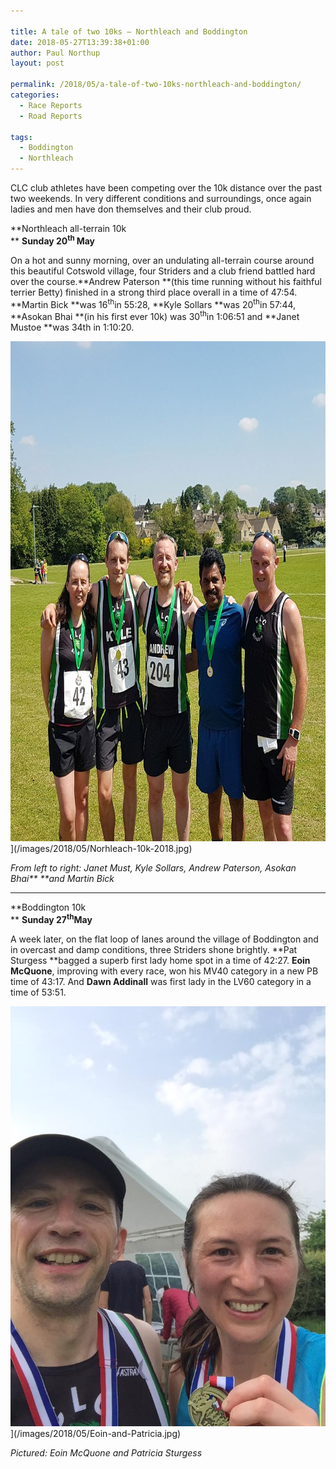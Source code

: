 ```yaml
---

title: A tale of two 10ks – Northleach and Boddington
date: 2018-05-27T13:39:38+01:00
author: Paul Northup
layout: post

permalink: /2018/05/a-tale-of-two-10ks-northleach-and-boddington/
categories:
  - Race Reports
  - Road Reports

tags:
  - Boddington
  - Northleach
---
```

CLC club athletes have been competing over the 10k distance over the past two weekends. In very different conditions and surroundings, once again ladies and men have don themselves and their club proud.

**Northleach all-terrain 10k  
** **Sunday 20<sup>th </sup>May**

On a hot and sunny morning, over an undulating all-terrain course around this beautiful Cotswold village, four Striders and a club friend battled hard over the course.**Andrew Paterson **(this time running without his faithful terrier Betty) finished in a strong third place overall in a time of 47:54. **Martin Bick **was 16<sup>th</sup>in 55:28, **Kyle Sollars **was 20<sup>th</sup>in 57:44, **Asokan Bhai **(in his first ever 10k) was 30<sup>th</sup>in 1:06:51 and **Janet Mustoe **was 34th in 1:10:20.

<img src="/images/2018/05/Norhleach-10k-2018.jpg" alt="Norhleach-10k-2018" width="800" height="800" />](/images/2018/05/Norhleach-10k-2018.jpg)

_From left to right: Janet Must, Kyle Sollars, Andrew Paterson, Asokan Bhai** **and Martin Bick_

* * *

**Boddington 10k  
** **Sunday 27<sup>th</sup>May**

A week later, on the flat loop of lanes around the village of Boddington and in overcast and damp conditions, three Striders shone brightly. **Pat Sturgess **bagged a superb first lady home spot in a time of 42:27. **Eoin McQuone**, improving with every race, won his MV40 category in a new PB time of 43:17. And **Dawn Addinall** was first lady in the LV60 category in a time of 53:51.

<img src="/images/2018/05/Eoin-and-Patricia.jpg" alt="Eoin-and-Patricia"  />](/images/2018/05/Eoin-and-Patricia.jpg)

_Pictured: Eoin McQuone and Patricia Sturgess_